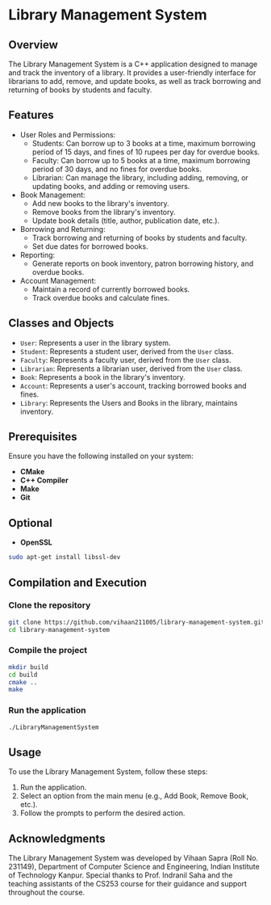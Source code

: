 # Library Management System

## Overview

The Library Management System is a C++ application designed to manage and track the inventory of a library. It provides a user-friendly interface for librarians to add, remove, and update books, as well as track borrowing and returning of books by students and faculty.

## Features

*   User Roles and Permissions:
    *   Students: Can borrow up to 3 books at a time, maximum borrowing period of 15 days, and fines of 10 rupees per day for overdue books.
    *   Faculty: Can borrow up to 5 books at a time, maximum borrowing period of 30 days, and no fines for overdue books.
    *   Librarian: Can manage the library, including adding, removing, or updating books, and adding or removing users.
*   Book Management:
    *   Add new books to the library's inventory.
    *   Remove books from the library's inventory.
    *   Update book details (title, author, publication date, etc.).
*   Borrowing and Returning:
    *   Track borrowing and returning of books by students and faculty.
    *   Set due dates for borrowed books.
*   Reporting:
    *   Generate reports on book inventory, patron borrowing history, and overdue books.
*   Account Management:
    *   Maintain a record of currently borrowed books.
    *   Track overdue books and calculate fines.

## Classes and Objects

*   `User`: Represents a user in the library system.
*   `Student`: Represents a student user, derived from the `User` class.
*   `Faculty`: Represents a faculty user, derived from the `User` class.
*   `Librarian`: Represents a librarian user, derived from the `User` class.
*   `Book`: Represents a book in the library's inventory.
*   `Account`: Represents a user's account, tracking borrowed books and fines.
*   `Library`: Represents the Users and Books in the library, maintains inventory.

## Prerequisites

Ensure you have the following installed on your system:

- **CMake**
- **C++ Compiler**
- **Make**
- **Git**

## Optional

- **OpenSSL**
```sh
sudo apt-get install libssl-dev
```

## Compilation and Execution 

### Clone the repository
```sh
git clone https://github.com/vihaan211005/library-management-system.git
cd library-management-system
```

### Compile the project
```sh
mkdir build
cd build
cmake ..
make
```
### Run the application
```sh
./LibraryManagementSystem
```

## Usage

To use the Library Management System, follow these steps:

1.  Run the application.
2.  Select an option from the main menu (e.g., Add Book, Remove Book, etc.).
3.  Follow the prompts to perform the desired action.

## Acknowledgments

The Library Management System was developed by Vihaan Sapra (Roll No. 231149), Department of Computer Science and Engineering, Indian Institute of Technology Kanpur. Special thanks to Prof. Indranil Saha and the teaching assistants of the CS253 course for their guidance and support throughout the course.
